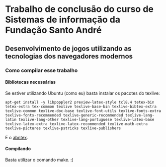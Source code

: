 # Trabalho de conclusão do curso de Sistemas de informação da Fundação Santo André

## Desenvolvimento de jogos utilizando as tecnologias dos navegadores modernos

### Como compilar esse trabalho

#### Bibliotecas necessárias

Se estiver utilizando Ubuntu (como eu) basta instalar os pacotes do texlive:

	apt-get install -y libpoppler2 preview-latex-style tcl8.4 tetex-bin tetex-extra tex-common texlive texlive-base-bin texlive-bibtex-extra texlive-common texlive-doc-base texlive-font-utils texlive-fonts-extra texlive-fonts-recommended texlive-generic-recommended texlive-lang-latin texlive-lang-other texlive-lang-portuguese texlive-latex-base texlive-latex-extra texlive-latex-recommended texlive-math-extra texlive-pictures texlive-pstricks texlive-publishers

E o [abntex](http://packages.debian.org/squeeze/abntex).

#### Compilando

Basta utilizar o comando make. :)
